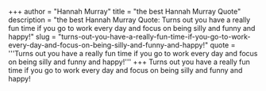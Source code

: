 +++
author = "Hannah Murray"
title = "the best Hannah Murray Quote"
description = "the best Hannah Murray Quote: Turns out you have a really fun time if you go to work every day and focus on being silly and funny and happy!"
slug = "turns-out-you-have-a-really-fun-time-if-you-go-to-work-every-day-and-focus-on-being-silly-and-funny-and-happy!"
quote = '''Turns out you have a really fun time if you go to work every day and focus on being silly and funny and happy!'''
+++
Turns out you have a really fun time if you go to work every day and focus on being silly and funny and happy!
